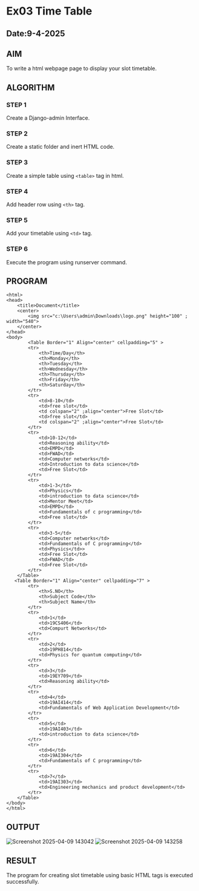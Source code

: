 # Ex03 Time Table
## Date:9-4-2025
## AIM
To write a html webpage page to display your slot timetable.

## ALGORITHM
### STEP 1
Create a Django-admin Interface.

### STEP 2
Create a static folder and inert HTML code.

### STEP 3
Create a simple table using ```<table>``` tag in html.

### STEP 4
Add header row using ```<th>``` tag.

### STEP 5
Add your timetable using ```<td>``` tag.

### STEP 6
Execute the program using runserver command.

## PROGRAM
```
<html>
<head>
    <title>Document</title>
    <center>
        <img src="c:\Users\admin\Downloads\logo.png" height="100" ; width="540">
    </center>
</head>
<body>
        <Table Border="1" Align="center" cellpadding="5" >  
        <tr>
            <th>Time/Day</th>
            <th>Monday</th>
            <th>Tuesday</th>
            <th>Wednesday</th>
            <th>Thursday</th>
            <th>Friday</th>
            <th>Saturday</th>
        </tr>
        <tr>
            <td>8-10</td>
            <td>free slot</td>
            <td colspan="2" ;align="center">Free Slot</td>
            <td>free slot</td>
            <td colspan="2" ;align="center">Free Slot</td>
        </tr>
        <tr>
            <td>10-12</td>
            <td>Reasoning ability</td>
            <td>EMPD</td>
            <td>FWAD</td>
            <td>Computer networks</td>
            <td>Introduction to data science</td>
            <td>Free Slot</td>
        </tr>
        <tr>
            <td>1-3</td>
            <td>Physics</td>
            <td>introduction to data science</td>
            <td>Mentor Meet</td>
            <td>EMPD</td>
            <td>Fundamentals of c programming</td>
            <td>Free slot</td>
        </tr>
        <tr>
            <td>3-5</td>
            <td>Computer networks</td>
            <td>Fundamentals of C programming</td>
            <td>Physics</td>>
            <td>Free Slot</td>
            <td>FWAD</td>
            <td>Free Slot</td>
        </tr>
    </Table>
   <Table Border="1" Align="center" cellpadding="7" >  
        <tr>
            <th>S.NO</th>
            <th>Subject Code</th>
            <th>Subject Name</th>
        </tr>
        <tr>
            <td>1</td>
            <td>19CS406</td>
            <td>Compurt Networks</td>
        </tr>
        <tr>
            <td>2</td>
            <td>19PH814</td>
            <td>Physics for quantum computing</td>
        </tr>
        <tr>
            <td>3</td>
            <td>19EY709</td>
            <td>Reasoning ability</td>
        </tr>
        <tr>
            <td>4</td>
            <td>19AI414</td>
            <td>Fundamentals of Web Application Development</td>
        </tr>
        <tr>
            <td>5</td>
            <td>19AI403</td>
            <td>introduction to data science</td>
        </tr>
        <tr>
            <td>6</td>
            <td>19AI304</td>
            <td>Fundamentals of C programming</td>
        </tr>
        <tr>
            <td>7</td>
            <td>19AI303</td>
            <td>Engineering mechanics and product development</td>
        </tr>
    </Table>
</body>
</html>
```

## OUTPUT
![Screenshot 2025-04-09 143042](https://github.com/user-attachments/assets/a3eb18f5-fa9e-47ee-a457-d7cc6ccd9a22)
![Screenshot 2025-04-09 143258](https://github.com/user-attachments/assets/acbf2f9a-dd54-47c8-81b1-2c9fa7813468)

## RESULT
The program for creating slot timetable using basic HTML tags is executed successfully.
